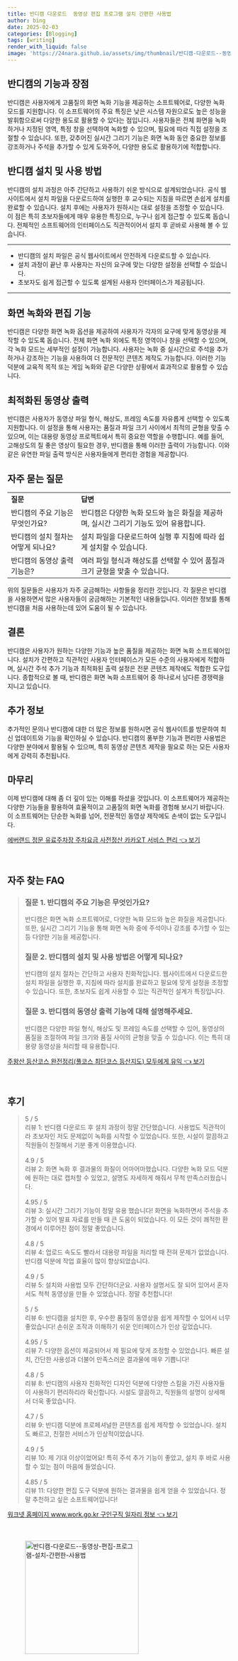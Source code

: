 ```yaml
---
title: 반디캠 다운로드  동영상 편집 프로그램 설치 간편한 사용법
author: bing
date: 2025-02-03
categories: [Blogging]
tags: [writing]
render_with_liquid: false
image: 'https://24nara.github.io/assets/img/thumbnail/반디캠-다운로드--동영상-편집-프로그램-설치-간편한-사용법.webp'
---
```



<h2 id='반디캠의 기능과 장점'>반디캠의 기능과 장점</h2>

<p>반디캠은 사용자에게 고품질의 화면 녹화 기능을 제공하는 소프트웨어로, 다양한 녹화 모드를 지원합니다. 이 소프트웨어의 주요 특징은 낮은 시스템 자원으로도 높은 성능을 발휘함으로써 다양한 용도로 활용할 수 있다는 점입니다. 사용자들은 전체 화면을 녹화하거나 지정된 영역, 특정 창을 선택하여 녹화할 수 있으며, 필요에 따라 직접 설정을 조절할 수 있습니다. 또한, 갖추어진 실시간 그리기 기능은 화면 녹화 동안 중요한 정보를 강조하거나 주석을 추가할 수 있게 도와주어, 다양한 용도로 활용하기에 적합합니다.</p>

<h2 id='반디캠 설치 및 사용 방법'>반디캠 설치 및 사용 방법</h2>

<p>반디캠의 설치 과정은 아주 간단하고 사용하기 쉬운 방식으로 설계되었습니다. 공식 웹사이트에서 설치 파일을 다운로드하여 실행한 후 교수되는 지침을 따르면 손쉽게 설치를 완료할 수 있습니다. 설치 후에는 사용자가 원하시는 대로 설정을 조정할 수 있습니다. 이 점은 특히 초보자들에게 매우 유용한 특징으로, 누구나 쉽게 접근할 수 있도록 돕습니다. 전체적인 소프트웨어의 인터페이스도 직관적이어서 설치 후 곧바로 사용해 볼 수 있습니다.</p>

<hr />

<ul>
    <li>반디캠의 설치 파일은 공식 웹사이트에서 안전하게 다운로드할 수 있습니다.</li>
    <li>설치 과정이 끝난 후 사용자는 자신의 요구에 맞는 다양한 설정을 선택할 수 있습니다.</li>
    <li>초보자도 쉽게 접근할 수 있도록 설계된 사용자 인터페이스가 제공됩니다.</li>
</ul>

<hr />

<h2 id='화면 녹화와 편집 기능'>화면 녹화와 편집 기능</h2>

<p>반디캠은 다양한 화면 녹화 옵션을 제공하여 사용자가 각자의 요구에 맞게 동영상을 제작할 수 있도록 돕습니다. 전체 화면 녹화 외에도 특정 영역이나 창을 선택할 수 있으며, 각 녹화 모드는 세부적인 설정이 가능합니다. 사용자는 녹화 중 실시간으로 주석을 추가하거나 강조하는 기능을 사용하여 더  전문적인 콘텐츠 제작도 가능합니다. 이러한 기능 덕분에 교육적 목적 또는 게임 녹화와 같은 다양한 상황에서 효과적으로 활용할 수 있습니다.</p>

<h2 id='최적화된 동영상 출력'>최적화된 동영상 출력</h2>

<p>반디캠은 사용자가 동영상 파일 형식, 해상도, 프레임 속도를 자유롭게 선택할 수 있도록 지원합니다. 이 설정을 통해 사용자는 품질과 파일 크기 사이에서 최적의 균형을 맞출 수 있으며, 이는 대용량 동영상 프로젝트에서 특히 중요한 역할을 수행합니다. 예를 들어, 고해상도의 질 좋은 영상이 필요한 경우, 반디캠을 통해 이러한 출력이 가능합니다. 이와 같은 유연한 파일 출력 방식은 사용자들에게 편리한 경험을 제공합니다.</p>

<h2 id='자주 묻는 질문'>자주 묻는 질문</h2>

<table>
    <tr>
        <td><b>질문</b></td>
        <td><b>답변</b></td>
    </tr>
    <tr>
        <td>반디캠의 주요 기능은 무엇인가요?</td>
        <td>반디캠은 다양한 녹화 모드와 높은 화질을 제공하며, 실시간 그리기 기능도 있어 유용합니다.</td>
    </tr>
    <tr>
        <td>반디캠의 설치 절차는 어떻게 되나요?</td>
        <td>설치 파일을 다운로드하여 실행 후 지침에 따라 쉽게 설치할 수 있습니다.</td>
    </tr>
    <tr>
        <td>반디캠의 동영상 출력 기능은?</td>
        <td>여러 파일 형식과 해상도를 선택할 수 있어 품질과 크기 균형을 맞출 수 있습니다.</td>
    </tr>
</table>

<p>위의 질문들은 사용자가 자주 궁금해하는 사항들을 정리한 것입니다. 각 질문은 반디캠을 사용하면서 많은 사용자들이 궁금해하는 기본적인 내용들입니다. 이러한 정보를 통해 반디캠을 처음 사용하는데 있어 도움이 될 수 있습니다.</p>

<h2 id='결론'>결론</h2>

<p>반디캠은 사용자가 원하는 다양한 기능과 높은 품질을 제공하는 화면 녹화 소프트웨어입니다. 설치가 간편하고 직관적인 사용자 인터페이스가 모든 수준의 사용자에게 적합하며, 실시간 주석 추가 기능과 최적화된 출력 설정은 전문 콘텐츠 제작에도 적합한 도구입니다. 종합적으로 볼 때, 반디캠은 화면 녹화 소프트웨어 중 하나로서 남다른 경쟁력을 지니고 있습니다.</p>

<h2 id='추가 정보'>추가 정보</h2>

<p>추가적인 문의나 반디캠에 대한 더 많은 정보를 원하시면 공식 웹사이트를 방문하여 최신 업데이트와 기능을 확인하실 수 있습니다. 반디캠의 풍부한 기능과 편리한 사용법은 다양한 분야에서 활용될 수 있으며, 특히 동영상 콘텐츠 제작을 필요로 하는 모든 사용자에게 강력히 추천됩니다.</p>

<h2 id='마무리'>마무리</h2>

<p>이제 반디캠에 대해 좀 더 깊이 있는 이해를 하셨을 것입니다. 이 소프트웨어가 제공하는 다양한 기능들을 활용하여 효율적이고 고품질의 화면 녹화를 경험해 보시기 바랍니다. 이 소프트웨어는 단순한 녹화를 넘어, 전문적인 동영상 제작에도 손색이 없는 도구입니다.</p>


<p><a class="click-button" title="에버랜드 정문 유료주차장 주차요금 사전정산 카카오T 서비스 편리" href="https://24nara.github.io/posts/%EC%97%90%EB%B2%84%EB%9E%9C%EB%93%9C-%EC%A0%95%EB%AC%B8-%EC%9C%A0%EB%A3%8C%EC%A3%BC%EC%B0%A8%EC%9E%A5-%EC%A3%BC%EC%B0%A8%EC%9A%94%EA%B8%88-%EC%82%AC%EC%A0%84%EC%A0%95%EC%82%B0-%EC%B9%B4%EC%B9%B4%EC%98%A4T-%EC%84%9C%EB%B9%84%EC%8A%A4-%ED%8E%B8%EB%A6%AC/" rel="dofollow">에버랜드 정문 유료주차장 주차요금 사전정산 카카오T 서비스 편리 👈 보기</a></p><br>
<h2 id='자주_찾는_FAQ'>자주 찾는 FAQ</h2>
<div itemscope="" itemtype="https://schema.org/FAQPage"> 
<blockquote> 
<div itemscope="" itemprop="mainEntity" itemtype="https://schema.org/Question"> 
<h3 itemprop="name">질문 1. 반디캠의 주요 기능은 무엇인가요?</h3> 
<div itemscope="" itemprop="acceptedAnswer" itemtype="https://schema.org/Answer"> 
<span itemprop="text"> 
<p>반디캠은 화면 녹화 소프트웨어로, 다양한 녹화 모드와 높은 화질을 제공합니다. 또한, 실시간 그리기 기능을 통해 화면 녹화 중에 주석이나 강조를 추가할 수 있는 등 다양한 기능을 제공합니다.</p> 
</span> 
</div> 
</div> 

<div itemscope="" itemprop="mainEntity" itemtype="https://schema.org/Question"> 
<h3 itemprop="name">질문 2. 반디캠의 설치 및 사용 방법은 어떻게 되나요?</h3> 
<div itemscope="" itemprop="acceptedAnswer" itemtype="https://schema.org/Answer"> 
<span itemprop="text"> 
<p>반디캠의 설치 절차는 간단하고 사용자 친화적입니다. 웹사이트에서 다운로드한 설치 파일을 실행한 후, 지침에 따라 설치를 완료하고 필요에 맞게 설정을 조정할 수 있습니다. 또한, 초보자도 쉽게 사용할 수 있는 직관적인 설계가 특징입니다.</p> 
</span> 
</div> 
</div> 

<div itemscope="" itemprop="mainEntity" itemtype="https://schema.org/Question"> 
<h3 itemprop="name">질문 3. 반디캠의 동영상 출력 기능에 대해 설명해주세요.</h3> 
<div itemscope="" itemprop="acceptedAnswer" itemtype="https://schema.org/Answer"> 
<span itemprop="text"> 
<p>반디캠은 다양한 파일 형식, 해상도 및 프레임 속도를 선택할 수 있어, 동영상의 품질을 조절하여 파일 크기와 품질 사이의 균형을 맞출 수 있습니다. 이는 특히 대용량 동영상을 처리할 때 유용합니다.</p> 
</span> 
</div> 
</div> 
</blockquote> 
</div>
<p><a class="click-button" title="주왕산 등산코스 완전정리(풀코스 최단코스 등산지도) 모두에게 유익" href="https://24nara.github.io/posts/%EC%A3%BC%EC%99%95%EC%82%B0-%EB%93%B1%EC%82%B0%EC%BD%94%EC%8A%A4-%EC%99%84%EC%A0%84%EC%A0%95%EB%A6%AC(%ED%92%80%EC%BD%94%EC%8A%A4-%EC%B5%9C%EB%8B%A8%EC%BD%94%EC%8A%A4-%EB%93%B1%EC%82%B0%EC%A7%80%EB%8F%84)-%EB%AA%A8%EB%91%90%EC%97%90%EA%B2%8C-%EC%9C%A0%EC%9D%B5/" rel="dofollow">주왕산 등산코스 완전정리(풀코스 최단코스 등산지도) 모두에게 유익 👈 보기</a></p><br>
<h2 id='후기'>후기</h2>
<div itemscope itemtype="https://schema.org/Product">
  <blockquote>
  <div itemprop="review" itemscope itemtype="https://schema.org/Review">
      <div itemprop="reviewRating" itemscope itemtype="https://schema.org/Rating"> <span itemprop="ratingValue">5</span> / <span itemprop="bestRating">5</span> </div>
      <span itemprop="reviewBody">리뷰 1: 반디캠 다운로드 후 설치 과정이 정말 간단했습니다. 사용법도 직관적이라 초보자인 저도 문제없이 녹화를 시작할 수 있었습니다. 또한, 시설이 깔끔하고 직원들이 친절해서 기분 좋게 이용했습니다.</span>
  </div>
  <br>
  <div itemprop="review" itemscope itemtype="https://schema.org/Review">
      <div itemprop="reviewRating" itemscope itemtype="https://schema.org/Rating"> <span itemprop="ratingValue">4.9</span> / <span itemprop="bestRating">5</span> </div>
      <span itemprop="reviewBody">리뷰 2: 화면 녹화 후 결과물의 화질이 어마어마했습니다. 다양한 녹화 모드 덕분에 원하는 대로 캡처할 수 있었고, 설명도 자세하게 해줘서 무척 만족스러웠습니다.</span>
  </div>
  <br>
  <div itemprop="review" itemscope itemtype="https://schema.org/Review">
      <div itemprop="reviewRating" itemscope itemtype="https://schema.org/Rating"> <span itemprop="ratingValue">4.95</span> / <span itemprop="bestRating">5</span> </div>
      <span itemprop="reviewBody">리뷰 3: 실시간 그리기 기능이 정말 유용 했습니다! 화면을 녹화하면서 주석을 추가할 수 있어 발표 자료를 만들 때 큰 도움이 되었습니다. 이 모든 것이 쾌적한 환경에서 이루어진 점이 정말 좋았습니다.</span>
  </div>
  <br>
  <div itemprop="review" itemscope itemtype="https://schema.org/Review">
      <div itemprop="reviewRating" itemscope itemtype="https://schema.org/Rating"> <span itemprop="ratingValue">4.8</span> / <span itemprop="bestRating">5</span> </div>
      <span itemprop="reviewBody">리뷰 4: 업로드 속도도 빨라서 대용량 파일을 처리할 때 전혀 문제가 없었습니다. 반디캠 덕분에 작업 효율이 많이 향상되었습니다.</span>
  </div>
  <br>
  <div itemprop="review" itemscope itemtype="https://schema.org/Review">
      <div itemprop="reviewRating" itemscope itemtype="https://schema.org/Rating"> <span itemprop="ratingValue">4.9</span> / <span itemprop="bestRating">5</span> </div>
      <span itemprop="reviewBody">리뷰 5: 설치와 사용법 모두 간단하더군요. 사용자 설명서도 잘 되어 있어서 혼자서도 척척 동영상을 만들 수 있었습니다. 정말 추천합니다!</span>
  </div>
  <br>
  <div itemprop="review" itemscope itemtype="https://schema.org/Review">
      <div itemprop="reviewRating" itemscope itemtype="https://schema.org/Rating"> <span itemprop="ratingValue">5</span> / <span itemprop="bestRating">5</span> </div>
      <span itemprop="reviewBody">리뷰 6: 반디캠을 설치한 후, 우수한 품질의 동영상을 쉽게 제작할 수 있어서 너무 좋았습니다! 손쉬운 조작과 이해하기 쉬운 인터페이스가 인상 깊었습니다.</span>
  </div>
  <br>
  <div itemprop="review" itemscope itemtype="https://schema.org/Review">
      <div itemprop="reviewRating" itemscope itemtype="https://schema.org/Rating"> <span itemprop="ratingValue">4.95</span> / <span itemprop="bestRating">5</span> </div>
      <span itemprop="reviewBody">리뷰 7: 다양한 옵션이 제공되어서 제 필요에 맞게 조정할 수 있었습니다. 빠른 설치, 간단한 사용성과 더불어 만족스러운 결과물에 매우 기쁩니다!</span>
  </div>
  <br>
  <div itemprop="review" itemscope itemtype="https://schema.org/Review">
      <div itemprop="reviewRating" itemscope itemtype="https://schema.org/Rating"> <span itemprop="ratingValue">4.8</span> / <span itemprop="bestRating">5</span> </div>
      <span itemprop="reviewBody">리뷰 8: 반디캠의 사용자 친화적인 디자인 덕분에 다양한 스킬을 가진 사용자들이 사용하기 편리하리라 확신합니다. 시설도 깔끔하고, 직원들의 설명이 상세해서 더욱 좋았습니다.</span>
  </div>
  <br>
  <div itemprop="review" itemscope itemtype="https://schema.org/Review">
      <div itemprop="reviewRating" itemscope itemtype="https://schema.org/Rating"> <span itemprop="ratingValue">4.7</span> / <span itemprop="bestRating">5</span> </div>
      <span itemprop="reviewBody">리뷰 9: 반디캠 덕분에 프로페셔널한 콘텐츠를 쉽게 제작할 수 있었습니다. 설치도 빠르고, 친절한 서비스가 인상적이었습니다.</span>
  </div>
  <br>
  <div itemprop="review" itemscope itemtype="https://schema.org/Review">
      <div itemprop="reviewRating" itemscope itemtype="https://schema.org/Rating"> <span itemprop="ratingValue">4.9</span> / <span itemprop="bestRating">5</span> </div>
      <span itemprop="reviewBody">리뷰 10: 제 기대 이상이었어요! 특히 주석 추가 기능이 좋았고, 설치 후 바로 사용할 수 있는 점이 마음에 들었습니다.</span>
  </div>
  <br>
  <div itemprop="review" itemscope itemtype="https://schema.org/Review">
      <div itemprop="reviewRating" itemscope itemtype="https://schema.org/Rating"> <span itemprop="ratingValue">4.85</span> / <span itemprop="bestRating">5</span> </div>
      <span itemprop="reviewBody">리뷰 11: 다양한 편집 도구 덕분에 원하는 결과물을 쉽게 얻을 수 있었습니다. 정말 추천하고 싶은 소프트웨어입니다!</span>
  </div>
  </blockquote>
</div>
<p><a class="click-button" title="워크넷 홈페이지 www.work.go.kr 구인구직 일자리 정보" href="https://24nara.github.io/posts/%EC%9B%8C%ED%81%AC%EB%84%B7-%ED%99%88%ED%8E%98%EC%9D%B4%EC%A7%80-www.work.go.kr-%EA%B5%AC%EC%9D%B8%EA%B5%AC%EC%A7%81-%EC%9D%BC%EC%9E%90%EB%A6%AC-%EC%A0%95%EB%B3%B4/" rel="dofollow">워크넷 홈페이지 www.work.go.kr 구인구직 일자리 정보 👈 보기</a></p><br>
<figure class="image"><img src="https://24nara.github.io/assets/img/thumbnail/반디캠-다운로드--동영상-편집-프로그램-설치-간편한-사용법.webp" alt="반디캠-다운로드--동영상-편집-프로그램-설치-간편한-사용법" width="256" height="256"></figure>